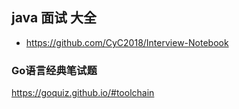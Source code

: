 ## java 面试 大全
- https://github.com/CyC2018/Interview-Notebook

### Go语言经典笔试题
https://goquiz.github.io/#toolchain
